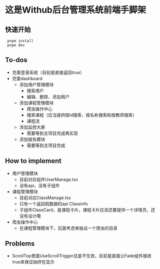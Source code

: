 # 这是Withub后台管理系统前端手脚架
## 快速开始
``` shell
 pnpm install
 pnpm dev
```
## To-dos
- 完善登录系统（目前是直接返回true）
- 完善dashboard
  - 添加用户管理模块
    - 搜索用户
    - 编辑、删除、添加用户
  - 添加课程管理模块
    - 爬虫操作中心
    - 搜索课程（应当提供按id搜索、按名称搜索和按教师搜索）
    - 课程流
  - 添加监控大屏
    - 需要等到主项目完成再实现
  - 添加报告模块
    - 需要等到主项目完成

## How to implement
- 用户管理模块
  - 目前对应组件UserManage.tsx
  - 没有api，没有子组件
- 课程管理模块
  - 目前对应ClassManage.tsx
  - 只有一个返回假数据的api Classinfo
  - 子组件ClassCard，是课程卡片，课程卡片应该还要提供一个详情页，还没有设计嘞
- 爬虫操作中心
  - 在课程管理模块下，后面考虑单独设一个爬虫的目录

## Problems
- ScrollTop里面UseScrollTrigger总是不生效，目前是直接让Fade组件接收true来保证始终在显示
  